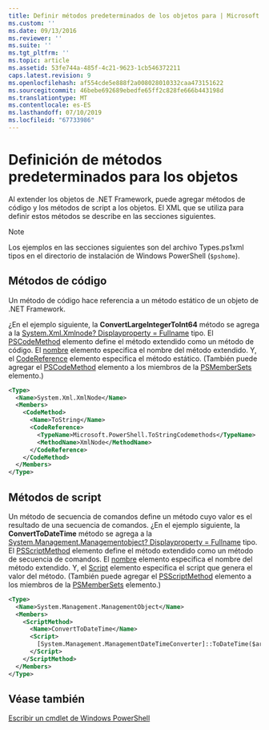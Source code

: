 ```yaml
---
title: Definir métodos predeterminados de los objetos para | Microsoft Docs
ms.custom: ''
ms.date: 09/13/2016
ms.reviewer: ''
ms.suite: ''
ms.tgt_pltfrm: ''
ms.topic: article
ms.assetid: 53fe744a-485f-4c21-9623-1cb546372211
caps.latest.revision: 9
ms.openlocfilehash: af554cde5e888f2a008028010332caa473151622
ms.sourcegitcommit: 46bebe692689ebedfe65ff2c828fe666b443198d
ms.translationtype: MT
ms.contentlocale: es-ES
ms.lasthandoff: 07/10/2019
ms.locfileid: "67733986"
---
```

# <a name="defining-default-methods-for-objects"></a>Definición de métodos predeterminados para los objetos

Al extender los objetos de .NET Framework, puede agregar métodos de código y los métodos de script a los objetos. El XML que se utiliza para definir estos métodos se describe en las secciones siguientes.

> [!NOTE]
> Los ejemplos en las secciones siguientes son del archivo Types.ps1xml tipos en el directorio de instalación de Windows PowerShell (`$pshome`).

## <a name="code-methods"></a>Métodos de código

Un método de código hace referencia a un método estático de un objeto de .NET Framework.

¿En el ejemplo siguiente, la **ConvertLargeIntegerToInt64** método se agrega a la [System.Xml.Xmlnode? Displayproperty = Fullname](/dotnet/api/System.Xml.XmlNode) tipo. El [PSCodeMethod](/dotnet/api/system.management.automation.pscodemethod) elemento define el método extendido como un método de código. El [nombre](/dotnet/api/system.management.automation.psmemberinfo.name?view=pscore-6.2.0#System_Management_Automation_PSMemberInfo_Name) elemento especifica el nombre del método extendido. Y, el [CodeReference](/dotnet/api/system.management.automation.pscodemethod.codereference?view=pscore-6.2.0#System_Management_Automation_PSCodeMethod_CodeReference) elemento especifica el método estático. (También puede agregar el [PSCodeMethod](/dotnet/api/system.management.automation.pscodemethod) elemento a los miembros de la [PSMemberSets](/dotnet/api/system.management.automation.psmemberset?view=pscore-6.2.0) elemento.)

```xml
<Type>
  <Name>System.Xml.XmlNode</Name>
  <Members>
    <CodeMethod>
      <Name>ToString</Name>
      <CodeReference>
        <TypeName>Microsoft.PowerShell.ToStringCodemethods</TypeName>
        <MethodName>XmlNode</MethodName>
      </CodeReference>
    </CodeMethod>
  </Members>
</Type>
```

## <a name="script-methods"></a>Métodos de script

Un método de secuencia de comandos define un método cuyo valor es el resultado de una secuencia de comandos. ¿En el ejemplo siguiente, la **ConvertToDateTime** método se agrega a la [System.Management.Managementobject? Displayproperty = Fullname](/dotnet/api/System.Management.ManagementObject) tipo. El [PSScriptMethod](/dotnet/api/system.management.automation.psscriptmethod?view=pscore-6.2.0) elemento define el método extendido como un método de secuencia de comandos. El [nombre](/dotnet/api/system.management.automation.psmemberinfo.name?view=pscore-6.2.0#System_Management_Automation_PSMemberInfo_Name) elemento especifica el nombre del método extendido. Y, el [Script](/dotnet/api/system.management.automation.psscriptmethod.script?view=pscore-6.2.0#System_Management_Automation_PSScriptMethod_Script) elemento especifica el script que genera el valor del método. (También puede agregar el [PSScriptMethod](/dotnet/api/system.management.automation.psscriptmethod?view=pscore-6.2.0) elemento a los miembros de la [PSMemberSets](/dotnet/api/system.management.automation.psmemberset?view=pscore-6.2.0) elemento.)

```xml
<Type>
  <Name>System.Management.ManagementObject</Name>
  <Members>
    <ScriptMethod>
      <Name>ConvertToDateTime</Name>
      <Script>
        [System.Management.ManagementDateTimeConverter]::ToDateTime($args[0])
      </Script>
    </ScriptMethod>
  </Members>
</Type>
```

## <a name="see-also"></a>Véase también

[Escribir un cmdlet de Windows PowerShell](./writing-a-windows-powershell-cmdlet.md)
